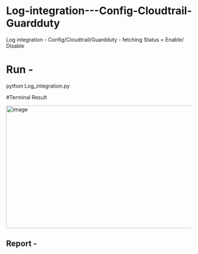# Log-integration---Config-Cloudtrail-Guardduty
Log integration - Config/Cloudtrail/Guardduty - fetching Status = Enable/ Disable


# Run - 
python Log_integration.py


#Terminal Result 

<img width="528" height="334" alt="image" src="https://github.com/user-attachments/assets/b2c4e3e6-e327-43ac-8856-d11f249e30f8" />


## Report - 


